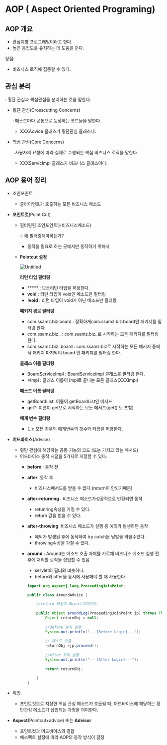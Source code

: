 # AOP ( Aspect Oriented Programing)

## AOP 개요

- 관심지향 프로그래밍이라고 한다.
- 높은 응집도를 유지하는 데 도움을 준다.

장점:

- 비즈니스 로직에 집중할 수 있다.

## 관심 분리

: 횡돤 관심과 핵심관심을 분리하는 것을 말한다.

- 횡단 관심(Crosscutting Concerns)
    
    : 매소드마다 공통으로 등장하는 코드들을 말한다.
    
    - XXXAdvice 클래스가 횡단관심 클래스다.
- 핵심 관심(Core Concerns)
    
    : 사용자의 요청에 따라 실제로 수행되는 핵심 비즈니스 로직을 말한다.
    
    - XXXServicImpl 클래스가 비즈니스 클래스이다.

## AOP 용어 정리

- 조인포인트
    - 클라이언트가 호출하는 모든 비즈니스 메소드
- **포인트컷**(Point Cut)
    - 필터링된 조인포인트(=비즈니스메소드)
        
        <aside>
        💡 왜 필터링해야하는가?
        
        - 동작을 필요로 하는 곳에서만 동작하기 위해서
        
        </aside>
        
    - **Pointcut 설정**
        
        ![Untitled](https://s3-us-west-2.amazonaws.com/secure.notion-static.com/a21589db-9b49-47ea-97ea-5429979f49b8/Untitled.png)
        
        **리턴 타입 필터링**
        
        - ***** : 모든리턴 타입을 허용한다.
        - **void** : 리턴 타입이 void인 메소드만 필터링
        - **!void** : 리턴 타입이 void가 아닌 메소드만 필터링
        
        **패키지 경로 필터링**
        
        - com.ssamz.biz.board : 정확하게com.ssamz.biz.board인 패키지를 필터링 한다.
        - com.ssamz.biz.. : com.ssamz.biz..로 시작하는 모든 패키지를 필터링 한다.
        - com.ssamz.biz..board : com.ssamz.biz로 시작하는 모든 패키지 중에서 패키지 마지막이 board 인 패키지를 필터링 한다.
        
        **클래스 이름 필터링**
        
        - BoardServiceImpl : BoardServiceImpl  클래스를 필터링 한다.
        - *Impl : 클래스 이름이 Impl로 끝나는 모든 클래스(XXXImpl)
        
        **메소드 이름 필터링**
        
        - getBoardList: 이름이 getBoardList인 메서드
        - get*: 이름이 get으로 시작하는 모든 메서드(get() 도 포함)
        
        **매게 변수 필터링**
        
        - (..): 모든 경우의 매게변수의  갯수와 타입을 허용한다.
    
- **어드바이스**(Advice)
    - 횡단 관심에 해당하는 공통 기능의 코드 (또는 가지고 있는 메서드)
    - 어드바이스 동작 시점을 5가지로 지정할 수 있다.
        - **before** : 동작 전
        - **after**: 동작 후
            - 비즈니스메서드를 받을 수 없다.(return이 안되기때문)
        - **after-returning** : 비즈니스 메소드가성공적으로 반환되면 동작
            - retunring속성을 가질 수 있다.
            - return 값을 받을 수 있다.
        - **after-throwing**: 비즈니스 메소드가 실행 중 예외가 발생하면 동작
            - 예외가 발생된 후에 동작하여 try catch문 남발을 막을수있다.
            - throwing속성을 가질 수 있다.
        - **around** : Around는 메소드 호출 자체를 가로채 비즈니스 메소드 실행 전후에 처리할 로직을 삽입할 수 있음
            - servlet의 필터와 비슷하다.
            - before와 after을 동시에 사용해야 할 때 사용한다.
            
            ```java
            import org.aspectj.lang.ProceedingJoinPoint;
            
            public class AroundAdvice {
            
            	//return 타입이 Object여야한다.
            	
            	public Object aroundLog(ProceedingJoinPoint jp) throws Throwable {
            		Object returnObj = null;
            		
            		//Before 로직 실행
            		System.out.println("---[Before Logic]---");
            		
            		// 메소드 호출
            		returnObj =jp.proceed();
            		
            		//After 로직 실행
            		System.out.println("---[After Logic]---");
            		
            		return returnObj;
            		
            	}
            }
            ```
            
    
- 위빙
    - 포인트컷으로 지정한 핵심 관심 메소드가 호출될 때, 어드바이스에 해당하는 횡단관심 메소드가 삽입되는 과정을 의미한다.
    
- **Aspect**(Pointcut+advice) 또는 **Advisor**
    - 포인트컷과 어드바이스의 결합
    - 애스팩트 설정에 따라 AOP의 동작 방식이 결정